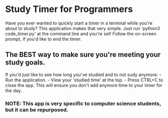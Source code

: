 ﻿# Study Timer for Programmers
Have you ever wanted to quickly start a timer in a terminal while you're about to study? This application makes that very simple.
Just run 'python3 code_timer.py' at the command line and you're set! Follow the on-screen prompt, if you'd like to end the timer.
## The BEST way to make sure you're meeting your study goals.
If you'd just like to see how long you've studied and to not sudy anymore:
    - Run the application.
    - View your 'studied time' at the top.
    - Press CTRL+C to close the app.
This will ensure you don't add anymore time to your timer for the day.
### NOTE: This app is very specific to computer science students, but it can be repurposed.
